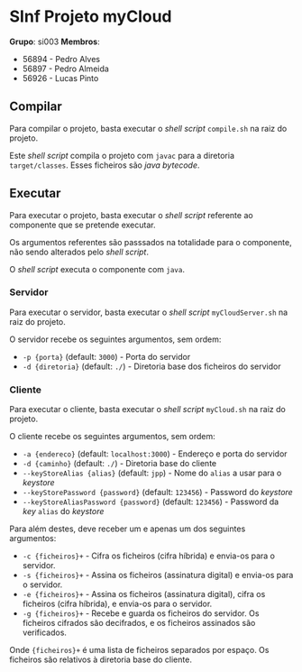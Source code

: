 # SInf Projeto myCloud

**Grupo**: si003
**Membros**:
- 56894 - Pedro Alves
- 56897 - Pedro Almeida
- 56926 - Lucas Pinto

## Compilar
Para compilar o projeto, basta executar o _shell script_ `compile.sh` na raiz do projeto.

Este _shell script_ compila o projeto com `javac` para a diretoria `target/classes`. Esses ficheiros são _java bytecode_.

## Executar
Para executar o projeto, basta executar o _shell script_ referente ao componente que se pretende executar.

Os argumentos referentes são passsados na totalidade para o componente, não sendo alterados pelo _shell script_.

O _shell script_ executa o componente com `java`.

### Servidor
Para executar o servidor, basta executar o _shell script_ `myCloudServer.sh` na raiz do projeto.

O servidor recebe os seguintes argumentos, sem ordem:
- `-p {porta}` (default: `3000`) - Porta do servidor
- `-d {diretoria}` (default: `./`) - Diretoria base dos ficheiros do servidor

### Cliente
Para executar o cliente, basta executar o _shell script_ `myCloud.sh` na raiz do projeto.

O cliente recebe os seguintes argumentos, sem ordem:
- `-a {endereco}` (default: `localhost:3000`) - Endereço e porta do servidor
- `-d {caminho}` (default: `./`) - Diretoria base do cliente
- `--keyStoreAlias {alias}` (default: `jpp`) - Nome do `alias` a usar para o _keystore_
- `--keyStorePassword {password}` (default: `123456`) - Password do _keystore_
- `--keyStoreAliasPassword {password}` (default: `123456`) - Password da _key_ `alias` do _keystore_

Para além destes, deve receber um e apenas um dos seguintes argumentos:
- `-c {ficheiros}+` - Cifra os ficheiros (cifra híbrida) e envia-os para o servidor.
- `-s {ficheiros}+` - Assina os ficheiros (assinatura digital) e envia-os para o servidor.
- `-e {ficheiros}+` - Assina os ficheiros (assinatura digital), cifra os ficheiros (cifra híbrida), e envia-os para o servidor. 
- `-g {ficheiros}+` - Recebe e guarda os ficheiros do servidor. Os ficheiros cifrados são decifrados, e os ficheiros assinados são verificados.

Onde `{ficheiros}+` é uma lista de ficheiros separados por espaço. Os ficheiros são relativos à diretoria base do cliente.